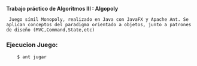 **Trabajo práctico de Algoritmos III : Algopoly**

`` 
Juego símil Monopoly, realizado en Java con JavaFX y Apache Ant.
Se aplican conceptos del paradigma orientado a objetos, junto a patrones de diseño (MVC,Command,State,etc)
`` 


### **Ejecucion Juego**: ###

        $ ant jugar
